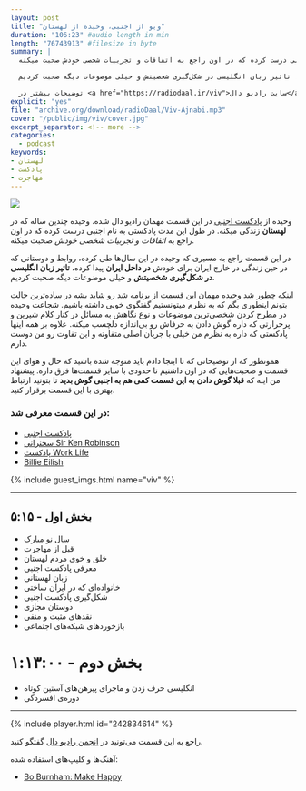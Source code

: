 ```yaml
---
layout: post
title: "ویو از اجنبی، وحیده از لهستان"
duration: "106:23" #audio length in min
length: "76743913" #filesize in byte
summary: |
  وحیده از پادکست اجنبی در این قسمت مهمان رادیو دال شده. وحیده چندین ساله که در لهستان زندگی میکنه. همونجا برای خودش پادکستی به نام اجنبی درست کرده که در اون راجع به اتفاقات و تجربیات شخصی خودش صحبت میکنه.

  در این قسمت راجع به مسیری که طی کرده، روابط و دوستانی که در حین زندگی در خارج ایران برای خودش در داخل ایران پیدا کرده، تاثیر زبان انگلیسی در شکل‌گیری شخصیتش و خیلی موضوعات دیگه صحبت کردیم.

  توضیحات بیشتر در <a href="https://radiodaal.ir/viv">سایت رادیو دال</a>.
explicit: "yes"
file: "archive.org/download/radioDaal/Viv-Ajnabi.mp3"
cover: "/public/img/viv/cover.jpg"
excerpt_separator: <!-- more -->
categories:
  - podcast
keywords:
- لهستان
- پادکست
- مهاجرت
---
```


<img src="{{ page.cover }}" class="cover-img"/>

وحیده از [پادکست اجنبی](https://anchor.fm/vivsworld/) در این قسمت مهمان رادیو دال شده. وحیده چندین ساله که در **لهستان** زندگی میکنه. در طول این مدت پادکستی به نام اجنبی درست کرده که در اون راجع به *اتفاقات و تجربیات شخصی خودش* صحبت میکنه.

در این قسمت راجع به مسیری که وحیده در این سال‌ها طی کرده، روابط و دوستانی که در حین زندگی در خارج ایران برای خودش **در داخل ایران** پیدا کرده، **تاثیر زبان انگلیسی در شکل‌گیری شخصیتش** و خیلی موضوعات دیگه صحبت کردیم.
<!-- more -->

اینکه چطور شد وحیده مهمان این قسمت از برنامه شد رو شاید بشه در ساده‌ترین حالت بتونم اینطوری بگم که به نظرم میتونستیم گفتگوی خوبی داشته باشیم. شجاعت وحیده در مطرح کردن شخصی‌ترین موضوعات و نوع نگاهش به مسائل در کنار کلام شیرین و پرحرارتی که داره گوش دادن به حرفاش رو بی‌اندازه دلچسب میکنه. علاوه بر همه اینها پادکستی که داره به نظرم من خیلی با جریان اصلی متفاوته و این تفاوت رو من دوست دارم.

همونطور که از توضیحاتی که تا اینجا دادم باید متوجه شده باشید که حال و هوای این قسمت و صحبت‌هایی که در اون داشتیم تا حدودی با سایر قسمت‌ها فرق داره. پیشنهاد من اینه که **قبلا گوش دادن به این قسمت کمی هم به اجنبی گوش بدید** تا بتونید ارتباط بهتری با این قسمت برقرار کنید.

### در این قسمت معرفی شد:
- [پادکست اجنبی](https://anchor.fm/vivsworld/)
- [سخنرانی Sir Ken Robinson](https://www.youtube.com/watch?v=iG9CE55wbtY)
- [پادکست Work Life](https://www.ted.com/talks/worklife_with_adam_grant_networking_for_people_who_hate_networking?language=en)
- [Billie Eilish](https://en.wikipedia.org/wiki/Billie_Eilish)

{% include guest_imgs.html name="viv" %}

<hr>

## بخش اول - ۵:۱۵
- سال نو مبارک
- قبل از مهاجرت
- خلق و خوی مردم لهستان
- معرفی پادکست اجنبی
- زبان لهستانی
- خانواده‌ای که در ایران ساختی
- شکل‌گیری پادکست اجنبی
- دوستان مجازی
- نقدهای مثبت و منفی
- بازخوردهای شبکه‌های اجتماعی

# بخش دوم - ۱:۱۳:۰۰
- انگلیسی حرف زدن و ماجرای پیرهن‌های آستین کوتاه
- دوره‌ی افسردگی

<hr>

{% include player.html id="242834614" %}

راجع به این قسمت می‌تونید در [انجمن رادیو دال](https://forum.radiodaal.ir/topic/23/) گفتگو کنید.

آهنگ‌ها و کلیپ‌های استفاده شده:

<div dir="ltr">
<ul>
  <li><a href="https://www.youtube.com/watch?v=iE5WwlwJeDQ">Bo Burnham: Make Happy</a></li>
</ul>
</div>
